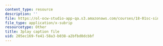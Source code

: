 ```yaml
---
content_type: resource
description: ''
file: https://ol-ocw-studio-app-qa.s3.amazonaws.com/courses/18-01sc-single-variable-calculus-fall-2010/205ec169fe4158a3b038a2bfbd0dcbbf_Bb-bgJdOqig.vtt
file_type: application/x-subrip
resourcetype: Other
title: 3play caption file
uid: 205ec169-fe41-58a3-b038-a2bfbd0dcbbf
---
```

